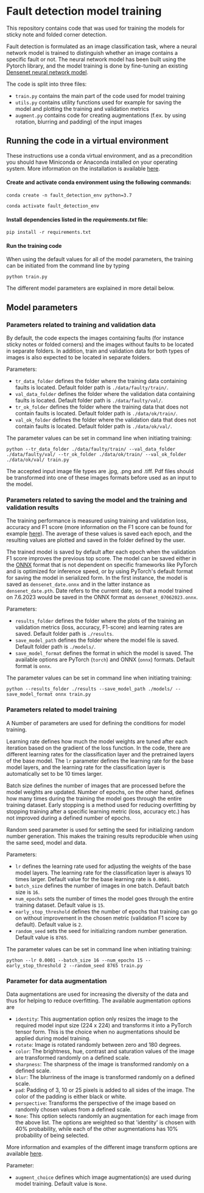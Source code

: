 # Fault detection model training

This repository contains code that was used for training the models for sticky note and folded corner detection. 

Fault detection is formulated as an image classification task, where a neural network model is trained to distinguish 
whether an image contains a specific fault or not. The neural network model has been built using the Pytorch library, 
and the model training is done by fine-tuning an existing [Densenet neural network model](https://pytorch.org/vision/main/models/generated/torchvision.models.densenet121.html). 

The code is split into three files: 

- `train.py` contains the main part of the code used for model training
- `utils.py` contains utility functions used for example for saving the model and plotting the training and validation metrics
- `augment.py` contains code for creating augmentations (f.ex. by using rotation, blurring and padding) of the input images

## Running the code in a virtual environment

These instructions use a conda virtual environment, and as a precondition you should have Miniconda or Anaconda installed on your operating system. 
More information on the installation is available [here](https://docs.conda.io/projects/conda/en/latest/user-guide/install/index.html). 

#### Create and activate conda environment using the following commands:

`conda create -n fault_detection_env python=3.7`

`conda activate fault_detection_env`

#### Install dependencies listed in the *requirements.txt* file:

`pip install -r requirements.txt`

#### Run the training code 

When using the default values for all of the model parameters, the training can be initiated from the command line by typing

`python train.py`

The different model parameters are explained in more detail below.

## Model parameters

### Parameters related to training and validation data

By default, the code expects the images containing faults (for instance sticky notes or folded corners) and the images without faults to be located in separate folders.
In addition, train and validation data for both types of images is also expected to be located in separate folders.

Parameters:
- `tr_data_folder` defines the folder where the training data containing faults is located. Default folder path is `./data/faulty/train/`.
- `val_data_folder` defines the folder where the validation data containing faults is located. Default folder path is `./data/faulty/val/`.
- `tr_ok_folder` defines the folder where the training data that does not contain faults is located. Default folder path is `./data/ok/train/`.
- `val_ok_folder` defines the folder where the validation data that does not contain faults is located. Default folder path is `./data/ok/val/`.

The parameter values can be set in command line when initiating training:

`python --tr_data_folder ./data/faulty/train/ --val_data_folder ./data/faulty/val/ --tr_ok_folder ./data/ok/train/ --val_ok_folder ./data/ok/val/ train.py`

The accepted input image file types are .jpg, .png and .tiff. Pdf files should be transformed into one of these images formats before used as an input to the model.

### Parameters related to saving the model and the training and validation results

The training performance is measured using training and validation loss, accuracy and F1 score (more information on the F1 score can be found for example [here](https://scikit-learn.org/stable/modules/generated/sklearn.metrics.f1_score.html)). The average of these values is saved each epoch, and the resulting values are plotted and saved in the folder defined by the user.

The trained model is saved by default after each epoch when the validation F1 score improves the previous top score. The model can be saved either in the [ONNX](https://onnx.ai/) format that is not dependent on specific frameworks like PyTorch and is optimized for inference speed, or by using PyTorch's default format for saving the model in serialized form. In the first instance, the model is saved as `densenet_date.onnx` and in the latter instance as `densenet_date.pth`. Date refers to the current date, so that a model trained on 7.6.2023 would be saved in the ONNX format as `densenet_07062023.onnx`.

Parameters:
- `results_folder` defines the folder where the plots of the training an validation metrics (loss, accuracy, F1-score) and learning rates are saved. Default folder path is `./results`.
- `save_model_path` defines the folder where the model file is saved. Default folder path is `./models/`.
- `save_model_format` defines the format in which the model is saved. The available options are PyTorch (`torch`) and ONNX (`onnx`) formats. Default format is `onnx`.

The parameter values can be set in command line when initiating training:

`python --results_folder ./results --save_model_path ./models/ --save_model_format onnx train.py`

### Parameters related to model training

A Number of parameters are used for defining the conditions for model training. 

Learning rate defines how much the model weights are tuned after each iteration based on the gradient of the loss function. In the code, there are different learning rates for the classification layer and the pretrained layers of the base model. The `lr` parameter defines the learning rate for the base model layers, and the learning rate for the classification layer is automatically set to be 10 times larger.

Batch size defines the number of images that are processed before the model weights are updated. Number of epochs, on the other hand, defines how many times during the training the model goes through the entire training dataset. Early stopping is a method used for reducing overfitting by stopping training after a specific learning metric (loss, accuracy etc.) has not improved during a defined number of epochs.

Random seed parameter is used for setting the seed for initializing random number generation. This makes the training results reproducible when using the same seed, model and data. 

Parameters:
- `lr` defines the learning rate used for adjusting the weights of the base model layers. The learning rate for the classification layer is always 10 times larger. Default value for the base learning rate is `0.0001`.
- `batch_size` defines the number of images in one batch. Default batch size is `16`.
- `num_epochs` sets the number of times the model goes through the entire training dataset. Default value is `15`.
- `early_stop_threshold` defines the number of epochs that training can go on without improvement in the chosen metric (validation F1 score by default). Default value is `2`.
-  `random_seed` sets the seed for initializing random number generation. Default value is `8765`.

The parameter values can be set in command line when initiating training:

`python --lr 0.0001 --batch_size 16 --num_epochs 15 --early_stop_threshold 2 --random_seed 8765 train.py`

### Parameter for data augmentation

Data augmentations are used for increasing the diversity of the data and thus for helping to reduce overfitting. The available augmentation options are
- `identity`: This augmentation option only resizes the image to the required model input size (224 x 224) and transforms it into a PyTorch tensor form. This is the choice when no augmentations should be applied during model training.
- `rotate`: Image is rotated randomly between zero and 180 degrees. 
- `color`: The brightness, hue, contrast and saturation values of the image are transformed randomly on a defined scale. 
- `sharpness`: The sharpness of the image is transformed randomly on a defined scale.
- `blur`: The blurriness of the image is transformed randomly on a defined scale.
- `pad`: Padding of 3, 10 or 25 pixels is added to all sides of the image. The color of the padding is either black or white.
- `perspective`: Transforms the perspective of the image based on randomly chosen values from a defined scale.
- `None`: This option selects randomly an augmentation for each image from the above list. The options are weighted so that 'identity' is chosen with 40% probability, while each of the other augmentations has 10% probability of being selected.

More information and examples of the different image transform options are available [here](https://pytorch.org/vision/stable/auto_examples/plot_transforms.html#sphx-glr-auto-examples-plot-transforms-py).

Parameter:
-  `augment_choice` defines which image augmentation(s) are used during model training. Default value is `None`.  

